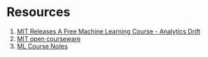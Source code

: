 # Resources
1. [MIT Releases A Free Machine Learning Course - Analytics Drift](https://www.analyticsdrift.com/mit-releases-a-free-machine-learning-course/)
2. [MIT open courseware](https://ocw.mit.edu/index.htm)
3. [ML Course Notes](https://github.com/dair-ai/ML-Course-Notes)
